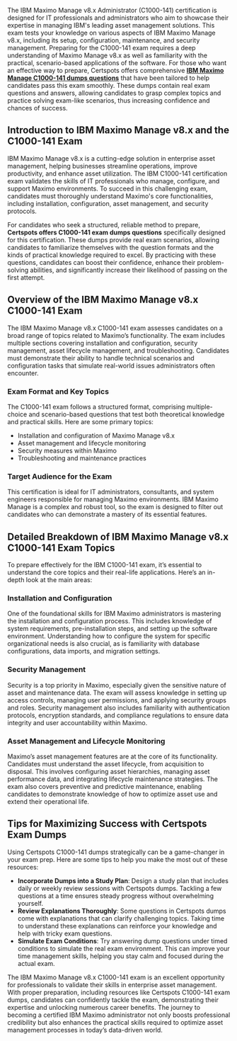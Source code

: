 <p>The IBM Maximo Manage v8.x Administrator (C1000-141) certification is designed for IT professionals and administrators who aim to showcase their expertise in managing IBM's leading asset management solutions. This exam tests your knowledge on various aspects of IBM Maximo Manage v8.x, including its setup, configuration, maintenance, and security management. Preparing for the C1000-141 exam requires a deep understanding of Maximo Manage v8.x as well as familiarity with the practical, scenario-based applications of the software. For those who want an effective way to prepare, Certspots offers comprehensive <strong><a href="https://www.certspots.com/exam/c1000-141/">IBM Maximo Manage C1000-141 dumps questions</a></strong> that have been tailored to help candidates pass this exam smoothly. These dumps contain real exam questions and answers, allowing candidates to grasp complex topics and practice solving exam-like scenarios, thus increasing confidence and chances of success.</p>
<h2><strong>Introduction to IBM Maximo Manage v8.x and the C1000-141 Exam</strong></h2>
<p>IBM Maximo Manage v8.x is a cutting-edge solution in enterprise asset management, helping businesses streamline operations, improve productivity, and enhance asset utilization. The IBM C1000-141 certification exam validates the skills of IT professionals who manage, configure, and support Maximo environments. To succeed in this challenging exam, candidates must thoroughly understand Maximo's core functionalities, including installation, configuration, asset management, and security protocols.</p>
<p>For candidates who seek a structured, reliable method to prepare, <strong>Certspots offers C1000-141 exam dumps questions</strong> specifically designed for this certification. These dumps provide real exam scenarios, allowing candidates to familiarize themselves with the question formats and the kinds of practical knowledge required to excel. By practicing with these questions, candidates can boost their confidence, enhance their problem-solving abilities, and significantly increase their likelihood of passing on the first attempt.</p>
<h2><strong>Overview of the IBM Maximo Manage v8.x C1000-141 Exam</strong></h2>
<p>The IBM Maximo Manage v8.x C1000-141 exam assesses candidates on a broad range of topics related to Maximo’s functionality. The exam includes multiple sections covering installation and configuration, security management, asset lifecycle management, and troubleshooting. Candidates must demonstrate their ability to handle technical scenarios and configuration tasks that simulate real-world issues administrators often encounter.</p>
<h3><strong>Exam Format and Key Topics</strong></h3>
<p>The C1000-141 exam follows a structured format, comprising multiple-choice and scenario-based questions that test both theoretical knowledge and practical skills. Here are some primary topics:</p>
<ul>
	<li>Installation and configuration of Maximo Manage v8.x</li>
	<li>Asset management and lifecycle monitoring</li>
	<li>Security measures within Maximo</li>
	<li>Troubleshooting and maintenance practices</li>
</ul>
<h3><strong>Target Audience for the Exam</strong></h3>
<p>This certification is ideal for IT administrators, consultants, and system engineers responsible for managing Maximo environments. IBM Maximo Manage is a complex and robust tool, so the exam is designed to filter out candidates who can demonstrate a mastery of its essential features.</p>
<h2><strong>Detailed Breakdown of IBM Maximo Manage v8.x C1000-141 Exam Topics</strong></h2>
<p>To prepare effectively for the IBM C1000-141 exam, it’s essential to understand the core topics and their real-life applications. Here’s an in-depth look at the main areas:</p>
<h3><strong>Installation and Configuration</strong></h3>
<p>One of the foundational skills for IBM Maximo administrators is mastering the installation and configuration process. This includes knowledge of system requirements, pre-installation steps, and setting up the software environment. Understanding how to configure the system for specific organizational needs is also crucial, as is familiarity with database configurations, data imports, and migration settings.</p>
<h3><strong>Security Management</strong></h3>
<p>Security is a top priority in Maximo, especially given the sensitive nature of asset and maintenance data. The exam will assess knowledge in setting up access controls, managing user permissions, and applying security groups and roles. Security management also includes familiarity with authentication protocols, encryption standards, and compliance regulations to ensure data integrity and user accountability within Maximo.</p>
<h3><strong>Asset Management and Lifecycle Monitoring</strong></h3>
<p>Maximo’s asset management features are at the core of its functionality. Candidates must understand the asset lifecycle, from acquisition to disposal. This involves configuring asset hierarchies, managing asset performance data, and integrating lifecycle maintenance strategies. The exam also covers preventive and predictive maintenance, enabling candidates to demonstrate knowledge of how to optimize asset use and extend their operational life.</p>
<h2><strong>Tips for Maximizing Success with Certspots Exam Dumps</strong></h2>
<p>Using Certspots C1000-141 dumps strategically can be a game-changer in your exam prep. Here are some tips to help you make the most out of these resources:</p>
<ul>
	<li><strong>Incorporate Dumps into a Study Plan</strong>: Design a study plan that includes daily or weekly review sessions with Certspots dumps. Tackling a few questions at a time ensures steady progress without overwhelming yourself.</li>
	<li><strong>Review Explanations Thoroughly</strong>: Some questions in Certspots dumps come with explanations that can clarify challenging topics. Taking time to understand these explanations can reinforce your knowledge and help with tricky exam questions.</li>
	<li><strong>Simulate Exam Conditions</strong>: Try answering dump questions under timed conditions to simulate the real exam environment. This can improve your time management skills, helping you stay calm and focused during the actual exam.</li>
</ul>
<p>The IBM Maximo Manage v8.x C1000-141 exam is an excellent opportunity for professionals to validate their skills in enterprise asset management. With proper preparation, including resources like Certspots C1000-141 exam dumps, candidates can confidently tackle the exam, demonstrating their expertise and unlocking numerous career benefits. The journey to becoming a certified IBM Maximo administrator not only boosts professional credibility but also enhances the practical skills required to optimize asset management processes in today’s data-driven world.</p>
<p><!-- notionvc: 60bb5f0d-1b83-4197-93cc-13bb0834debc --></p>
